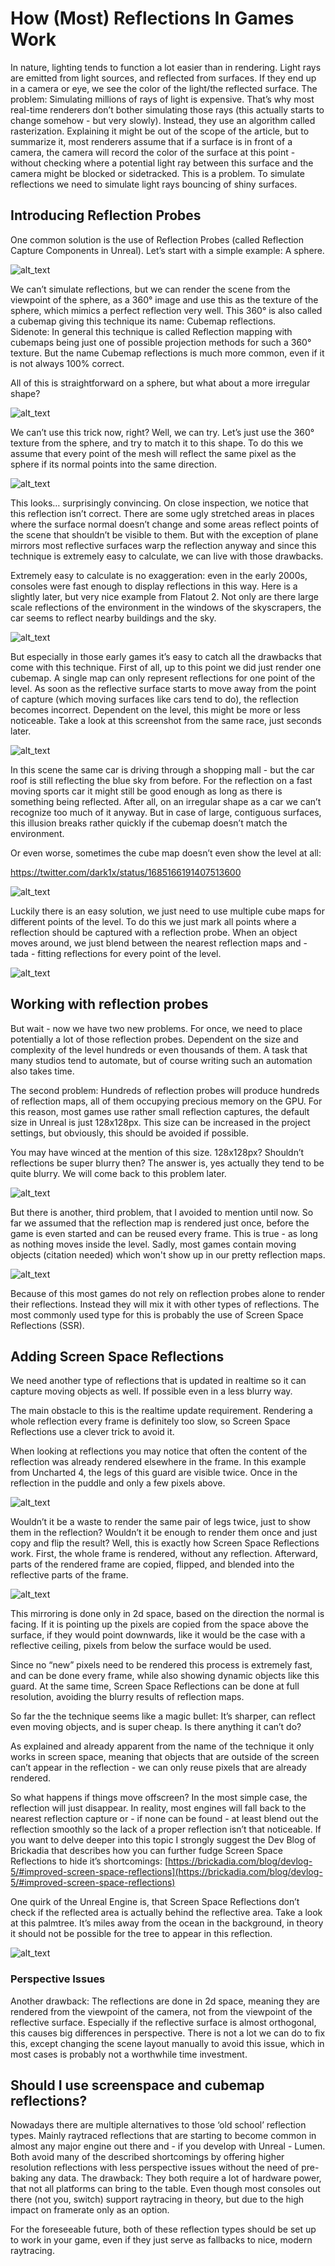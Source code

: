 # How (Most) Reflections In Games Work

In nature, lighting tends to function a lot easier than in rendering. Light rays are emitted from light sources, and reflected from surfaces. If they end up in a camera or eye, we see the color of the light/the reflected surface. The problem: Simulating millions of rays of light is expensive. That’s why most real-time renderers don’t bother simulating those rays (this actually starts to change somehow - but very slowly). Instead, they use an algorithm called rasterization. Explaining it might be out of the scope of the article, but to summarize it, most renderers assume that if a surface is in front of a camera, the camera will record the color of the surface at this point - without checking where a potential light ray between this surface and the camera might be blocked or sidetracked. This is a problem. To simulate reflections we need to simulate light rays bouncing of shiny surfaces.

## Introducing Reflection Probes

One common solution is the use of Reflection Probes (called Reflection Capture Components in Unreal). Let’s start with a simple example: A sphere.

![alt_text](/larst-of-us/assets/images/reflectionsArticle/image1.png "A reflective sphere")

We can’t simulate reflections, but we can render the scene from the viewpoint of the sphere, as a 360° image and use this as the texture of the sphere, which mimics a perfect reflection very well. This 360° is also called a cubemap giving this technique its name: Cubemap reflections.  \
Sidenote: In general this technique is called Reflection mapping with cubemaps being just one of possible projection methods for such a 360° texture. But the name Cubemap reflections is much more common, even if it is not always 100% correct.

All of this is straightforward on a sphere, but what about a more irregular shape?

![alt_text](/larst-of-us/assets/images/reflectionsArticle/image2.png "A non-reflective  ... something")

We can’t use this trick now, right? Well, we can try. Let’s just use the 360° texture from the sphere, and try to match it to this shape. To do this we assume that every point of the mesh will reflect the same pixel as the sphere if its normal points into the same direction.

![alt_text](/larst-of-us/assets/images/reflectionsArticle/image3.png "A reflective something")

This looks… surprisingly convincing. On close inspection, we notice that this reflection isn’t correct. There are some ugly stretched areas in places where the surface normal doesn’t change and some areas reflect points of the scene that shouldn’t be visible to them. But with the exception of plane mirrors most reflective surfaces warp the reflection anyway and since this technique is extremely easy to calculate, we can live with those drawbacks.

Extremely easy to calculate is no exaggeration: even in the early 2000s, consoles were fast enough to display reflections in this way. Here is a slightly later, but very nice example from Flatout 2. Not only are there large scale reflections of the environment in the windows of the skyscrapers, the car seems to reflect nearby buildings and the sky.

![alt_text](/larst-of-us/assets/images/reflectionsArticle/image4.png "Flatout 2")

But especially in those early games it’s easy to catch all the drawbacks that come with this technique. First of all, up to this point we did just render one cubemap. A single map can only represent reflections for one point of the level. As soon as the reflective surface starts to move away from the point of capture (which moving surfaces like cars tend to do), the reflection becomes incorrect. Dependent on the level, this might be more or less noticeable. Take a look at this screenshot from the same race, just seconds later. 

![alt_text](/larst-of-us/assets/images/reflectionsArticle/image5.png "Flatout 2")

In this scene the same car is driving through a shopping mall - but the car roof is still reflecting the blue sky from before. For the reflection on a fast moving sports car it might still be good enough as long as there is something being reflected. After all, on an irregular shape as a car we can’t recognize too much of it anyway. But in case of large, contiguous surfaces, this illusion breaks rather quickly if the cubemap doesn’t match the environment.

Or even worse, sometimes the cube map doesn’t even show the level at all:

https://twitter.com/dark1x/status/1685166191407513600

![alt_text](/larst-of-us/assets/images/reflectionsArticle/image6.png "Witcher 3 reflections")

Luckily there is an easy solution, we just need to use multiple cube maps for different points of the level. To do this we just mark all points where a reflection should be captured with a reflection probe. When an object moves around, we just blend between the nearest reflection maps and - tada - fitting reflections for every point of the level.

![alt_text](/larst-of-us/assets/images/reflectionsArticle/image7.png "Reflection probes in Unreal")

## Working with reflection probes

But wait - now we have two new problems. For once, we need to place potentially a lot of those reflection probes. Dependent on the size and complexity of the level hundreds or even thousands of them. A task that many studios tend to automate, but of course writing such an automation also takes time.

The second problem: Hundreds of reflection probes will produce hundreds of reflection maps, all of them occupying precious memory on the GPU. For this reason, most games use rather small reflection captures, the default size in Unreal is just 128x128px. This size can be increased in the project settings, but obviously, this should be avoided if possible.

You may have winced at the mention of this size. 128x128px? Shouldn’t reflections be super blurry then? The answer is, yes actually they tend to be quite blurry. We will come back to this problem later.

![alt_text](/larst-of-us/assets/images/reflectionsArticle/image8.png "Blurry reflections")

But there is another, third problem, that I avoided to mention until now. So far we assumed that the reflection map is rendered just once, before the game is even started and can be reused every frame. This is true - as long as nothing moves inside the level. Sadly, most games contain moving objects (citation needed) which won't show up in our pretty reflection maps.

![alt_text](/larst-of-us/assets/images/reflectionsArticle/image9.png "Spiderman")

Because of this most games do not rely on reflection probes alone to render their reflections. Instead they will mix it with other types of reflections. The most commonly used type for this is probably the use of Screen Space Reflections (SSR).

## Adding Screen Space Reflections

We need another type of reflections that is updated in realtime so it can capture moving objects as well. If possible even in a less blurry way.

The main obstacle to this is the realtime update requirement. Rendering a whole reflection every frame is definitely too slow, so Screen Space Reflections use a clever trick to avoid it.

When looking at reflections you may notice that often the content of the reflection was already rendered elsewhere in the frame. In this example from Uncharted 4, the legs of this guard are visible twice. Once in the reflection in the puddle and only a few pixels above. 

![alt_text](/larst-of-us/assets/images/reflectionsArticle/image10.png "Screenspace")

Wouldn’t it be a waste to render the same pair of legs twice, just to show them in the reflection? Wouldn’t it be enough to render them once and just copy and flip the result? Well, this is exactly how Screen Space Reflections work. First, the whole frame is rendered, without any reflection. Afterward, parts of the rendered frame are copied, flipped, and blended into the reflective parts of the frame.

![alt_text](/larst-of-us/assets/images/reflectionsArticle/image11.png "Screenspace")

This mirroring is done only in 2d space, based on the direction the normal is facing. If it is pointing up the pixels are copied from the space above the surface, if they would point downwards, like it would be the case with a reflective ceiling, pixels from below the surface would be used.

Since no “new” pixels need to be rendered this process is extremely fast, and can be done every frame, while also showing dynamic objects like this guard. At the same time, Screen Space Reflections can be done at full resolution, avoiding the blurry results of reflection maps.

So far the the technique seems like a magic bullet: It’s sharper, can reflect even moving objects, and is super cheap. Is there anything it can’t do?

As explained and already apparent from the name of the technique it only works in screen space, meaning that objects that are outside of the screen can’t appear in the reflection - we can only reuse pixels that are already rendered.

So what happens if things move offscreen? In the most simple case, the reflection will just disappear. In reality, most engines will fall back to the nearest reflection capture or - if none can be found - at least blend out the reflection smoothly so the lack of a proper reflection isn’t that noticeable. If you want to delve deeper into this topic I strongly suggest the Dev Blog of Brickadia that describes how you can further fudge Screen Space Reflections to hide it’s shortcomings: [https://brickadia.com/blog/devlog-5/#improved-screen-space-reflections](https://brickadia.com/blog/devlog-5/#improved-screen-space-reflections)

One quirk of the Unreal Engine is, that Screen Space Reflections don’t check if the reflected area is actually behind the reflective area. Take a look at this palmtree. It’s miles away from the ocean in the background, in theory it should not be possible for the tree to appear in this reflection.

![alt_text](/larst-of-us/assets/images/reflectionsArticle/image12.png "image_tooltip")

### Perspective Issues

Another drawback: The reflections are done in 2d space, meaning they are rendered from the viewpoint of the camera, not from the viewpoint of the reflective surface. Especially if the reflective surface is almost orthogonal, this causes big differences in perspective. There is not a lot we can do to fix this, except changing the scene layout manually to avoid this issue, which in most cases is probably not a worthwhile time investment.

## Should I use screenspace and cubemap reflections?

Nowadays there are multiple alternatives to those ‘old school’ reflection types. Mainly raytraced reflections that are starting to become common in almost any major engine out there and - if you develop with Unreal - Lumen. Both avoid many of the described shortcomings by offering higher resolution reflections with less perspective issues without the need of pre-baking any data. The drawback: They both require a lot of hardware power, that not all platforms can bring to the table. Even though most consoles out there (not you, switch) support raytracing in theory, but due to the high impact on framerate only as an option. 

For the foreseeable future, both of these reflection types should be set up to work in your game, even if they just serve as fallbacks to nice, modern raytracing. 
